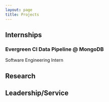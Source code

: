 ```yaml
---
layout: page
title: Projects
---
```

## Internships
### Evergreen CI Data Pipeline @ MongoDB
Software Engineering Intern

## Research

## Leadership/Service